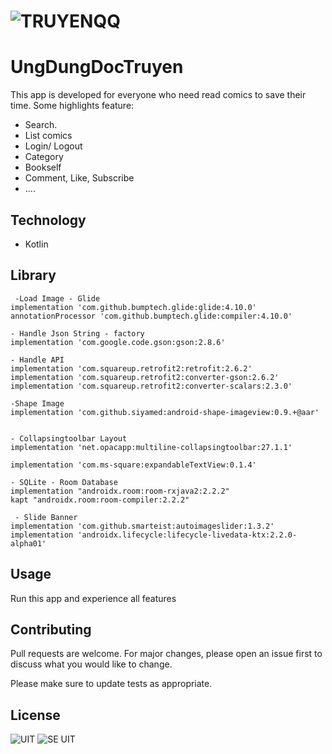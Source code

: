 # ![TRUYENQQ](https://truyenqq.com/template/frontend/images/logo.png) 
# UngDungDocTruyen 
This app is developed for everyone who need read comics to save their time. Some highlights feature:
- Search.
- List comics
- Login/ Logout
- Category
- Bookself
- Comment, Like, Subscribe
- ....

## Technology
- Kotlin

## Library
     -Load Image - Glide
    implementation 'com.github.bumptech.glide:glide:4.10.0'
    annotationProcessor 'com.github.bumptech.glide:compiler:4.10.0'

    - Handle Json String - factory
    implementation 'com.google.code.gson:gson:2.8.6'

    - Handle API 
    implementation 'com.squareup.retrofit2:retrofit:2.6.2'
    implementation 'com.squareup.retrofit2:converter-gson:2.6.2'
    implementation 'com.squareup.retrofit2:converter-scalars:2.3.0'

    -Shape Image
    implementation 'com.github.siyamed:android-shape-imageview:0.9.+@aar'


    - Collapsingtoolbar Layout
    implementation 'net.opacapp:multiline-collapsingtoolbar:27.1.1'

    implementation 'com.ms-square:expandableTextView:0.1.4'

    - SQLite - Room Database
    implementation "androidx.room:room-rxjava2:2.2.2"
    kapt "androidx.room:room-compiler:2.2.2"

     - Slide Banner
    implementation 'com.github.smarteist:autoimageslider:1.3.2'
    implementation 'androidx.lifecycle:lifecycle-livedata-ktx:2.2.0-alpha01'


## Usage
Run this app and experience all features

## Contributing
Pull requests are welcome. For major changes, please open an issue first to discuss what you would like to change.

Please make sure to update tests as appropriate.

## License
![UIT](https://www.uit.edu.vn/sites/vi/files/banner.png)
![SE UIT](http://cnpm.uit.edu.vn/templates/mimety/images/logo.png)

